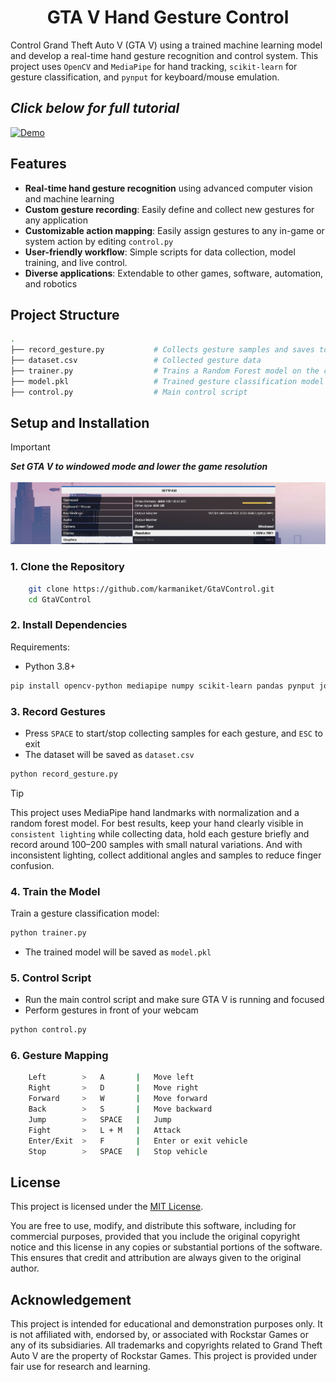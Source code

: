<h1 align="center">GTA V Hand Gesture Control</h1>

Control Grand Theft Auto V (GTA V) using a trained machine learning model and develop a real-time hand gesture recognition and control system. This project uses `OpenCV` and `MediaPipe` for hand tracking, `scikit-learn` for gesture classification, and `pynput` for keyboard/mouse emulation.

## *Click below for full tutorial*

[![Demo](https://img.youtube.com/vi/nDHH-_-eN_k/maxresdefault.jpg)](https://youtu.be/nDHH-_-eN_k)

## Features

- **Real-time hand gesture recognition** using advanced computer vision and machine learning
- **Custom gesture recording**: Easily define and collect new gestures for any application
- **Customizable action mapping**: Easily assign gestures to any in-game or system action by editing `control.py`
- **User-friendly workflow**: Simple scripts for data collection, model training, and live control.
- **Diverse applications**: Extendable to other games, software, automation, and robotics

## Project Structure

```bash
.
├── record_gesture.py           # Collects gesture samples and saves to CSV
├── dataset.csv                 # Collected gesture data
├── trainer.py                  # Trains a Random Forest model on the collected data
├── model.pkl                   # Trained gesture classification model
├── control.py                  # Main control script
```

## Setup and Installation

> [!IMPORTANT]
> ***Set GTA V to windowed mode and lower the game resolution*** <br><br>
> ![image](resolution.png)

### 1. Clone the Repository

```bash
    git clone https://github.com/karmaniket/GtaVControl.git
    cd GtaVControl
```

### 2. Install Dependencies

Requirements:

- Python 3.8+
```sh
pip install opencv-python mediapipe numpy scikit-learn pandas pynput joblib
```

### 3. Record Gestures

- Press `SPACE` to start/stop collecting samples for each gesture, and `ESC` to exit
- The dataset will be saved as `dataset.csv`

```sh
python record_gesture.py
```

>[!TIP]
> This project uses MediaPipe hand landmarks with normalization and a random forest model. For best results, keep your hand clearly visible in `consistent lighting` while collecting data, hold each gesture briefly and record around 100–200 samples with small natural variations. And with inconsistent lighting, collect additional angles and samples to reduce finger confusion.

### 4. Train the Model

Train a gesture classification model:

```sh
python trainer.py
```
- The trained model will be saved as `model.pkl`

### 5. Control Script

- Run the main control script and make sure GTA V is running and focused
- Perform gestures in front of your webcam

```sh
python control.py
```

### 6. Gesture Mapping

```bash
    Left        >   A       |   Move left
    Right       >   D       |   Move right
    Forward     >   W       |   Move forward
    Back        >   S       |   Move backward
    Jump        >   SPACE   |   Jump
    Fight       >   L + M   |   Attack
    Enter/Exit  >   F       |   Enter or exit vehicle
    Stop        >   SPACE   |   Stop vehicle
```

## License

This project is licensed under the [MIT License](LICENSE).

You are free to use, modify, and distribute this software, including for commercial purposes, provided that you include the original copyright notice and this license in any copies or substantial portions of the software. This ensures that credit and attribution are always given to the original author.

## Acknowledgement

This project is intended for educational and demonstration purposes only. It is not affiliated with, endorsed by, or associated with Rockstar Games or any of its subsidiaries. All trademarks and copyrights related to Grand Theft Auto V are the property of Rockstar Games. This project is provided under fair use for research and learning.
